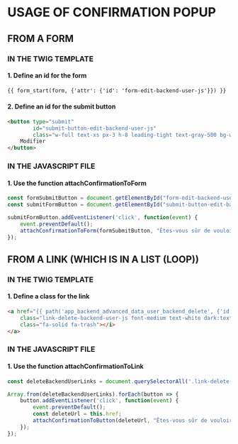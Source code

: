 # USAGE OF CONFIRMATION POPUP

## FROM A FORM

### IN THE TWIG TEMPLATE

#### 1. Define an id for the form
```html
{{ form_start(form, {'attr': {'id': 'form-edit-backend-user-js'}}) }}
```

#### 2. Define an id for the submit button
```html
<button type="submit"
        id="submit-button-edit-backend-user-js"
        class="w-full text-xs px-3 h-8 leading-tight text-gray-500 bg-white border border-gray-300 rounded hover:bg-gray-100 hover:text-gray-700 dark:bg-gray-800 dark:border-gray-700 dark:text-gray-400 dark:hover:bg-gray-700 dark:hover:text-white">
    Modifier
</button>
```

### IN THE JAVASCRIPT FILE

#### 1. Use the function attachConfirmationToForm
```js
const formSubmitButton = document.getElementById("form-edit-backend-user-js");
const submitFormButton = document.getElementById("submit-button-edit-backend-user-js");

submitFormButton.addEventListener('click', function(event) {
    event.preventDefault();
    attachConfirmationToForm(formSubmitButton, "Êtes-vous sûr de vouloir effectuer cette modification ?");
});
```

## FROM A LINK (WHICH IS IN A LIST (LOOP))

### IN THE TWIG TEMPLATE

#### 1. Define a class for the link
```html
<a href="{{ path('app_backend_advanced_data_user_backend_delete', {'id': user.id}) }}"
    class="link-delete-backend-user-js font-medium text-white dark:text-white rounded p-2 bg-red-600 hover:bg-red-500 my-1"><i
    class="fa-solid fa-trash"></i>
</a>
```

### IN THE JAVASCRIPT FILE

#### 1. Use the function attachConfirmationToLink
```js
const deleteBackendUserLinks = document.querySelectorAll('.link-delete-backend-user-js');

Array.from(deleteBackendUserLinks).forEach(button => {
    button.addEventListener('click', function(event) {
        event.preventDefault();
        const deleteUrl = this.href;
        attachConfirmationToButton(deleteUrl, "Êtes-vous sûr de vouloir supprimer ?");
    });
});
```